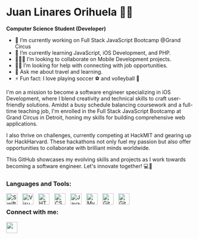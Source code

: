 # Juan Linares Orihuela 👋🏾

**Computer Science Student (Developer)**


- 🔭 I’m currently working on Full Stack JavaScript Bootcamp @Grand Circus
- 🌱 I’m currently learning JavaScript, iOS Development, and PHP.
- 👨🏾‍💻 I’m looking to collaborate on Mobile Development projects.
- 🤝🏾 I’m looking for help with connecting with job opportunities.
- 💬 Ask me about travel and learning.
- ⚡ Fun fact: I love playing soccer ⚽️ and volleyball 🏐

I'm on a mission to become a software engineer specializing in iOS Development, where I blend creativity and technical skills to craft user-friendly solutions. Amidst a busy schedule balancing coursework and a full-time teaching job, I'm enrolled in the Full Stack JavaScript Bootcamp at Grand Circus in Detroit, honing my skills for building comprehensive web applications.

I also thrive on challenges, currently competing at HackMIT and gearing up for HackHarvard. These hackathons not only fuel my passion but also offer opportunities to collaborate with brilliant minds worldwide.

This GitHub showcases my evolving skills and projects as I work towards becoming a software engineer. Let's innovate together! 💻🌟

### Languages and Tools:

<img align="left" alt="Swift" width="30px" src="https://cdn.jsdelivr.net/gh/devicons/devicon/icons/swift/swift-original.svg" style="padding-right:10px;" />
<img align="left" alt="Visual Studio Code" width="30px" src="https://cdn.jsdelivr.net/gh/devicons/devicon/icons/vscode/vscode-original.svg" style="padding-right:10px;" />
<img align="left" alt="HTML5" width="30px" src="https://cdn.jsdelivr.net/gh/devicons/devicon/icons/html5/html5-original.svg" style="padding-right:10px;" />
<img align="left" alt="CSS3" width="30px" src="https://cdn.jsdelivr.net/gh/devicons/devicon/icons/css3/css3-original.svg" style="padding-right:10px;" />
<img align="left" alt="JavaScript" width="30px" src="https://cdn.jsdelivr.net/gh/devicons/devicon/icons/javascript/javascript-original.svg" style="padding-right:10px;" />
<img align="left" alt="MySQL" width="30px" src="https://cdn.jsdelivr.net/gh/devicons/devicon/icons/mysql/mysql-original.svg" style="padding-right:10px;" />
<img align="left" alt="Git" width="30px" src="https://cdn.jsdelivr.net/gh/devicons/devicon/icons/git/git-original.svg" style="padding-right:10px;" />
<img align="left" alt="GitHub" width="30px" src="https://user-images.githubusercontent.com/3369400/139447912-e0f43f33-6d9f-45f8-be46-2df5bbc91289.png" style="padding-right:10px;" />

<br /> 

### Connect with me:

<a href="https://www.linkedin.com/in/juanlinaresorihuela/">
  <img src="https://cdn.jsdelivr.net/gh/devicons/devicon/icons/linkedin/linkedin-original.svg" style="padding-right: 10px; width: 30px;" />
</a>




